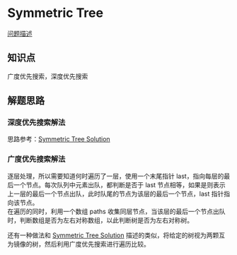 # Symmetric Tree

[问题描述](https://leetcode.com/problems/symmetric-tree/)

## 知识点

广度优先搜索，深度优先搜索

## 解题思路

### 深度优先搜索解法

思路参考：[Symmetric Tree Solution](https://leetcode.com/problems/symmetric-tree/solution/)

### 广度优先搜索解法

逐层处理，所以需要知道何时遍历了一层，使用一个末尾指针 last，指向每层的最后一个节点。每次队列中元素出队，都判断是否于 last 节点相等，如果是则表示上一层的最后一个节点出队，此时队尾的节点为该层的最后一个节点，last 指针指向该节点。  
在遍历的同时，利用一个数组 paths 收集同层节点，当该层的最后一个节点出队时，判断数组是否为左右对称数组，以此判断树是否为左右对称树。

还有一种做法和 [Symmetric Tree Solution](https://leetcode.com/problems/symmetric-tree/solution/) 描述的类似，将给定的树视为两颗互为镜像的树，然后利用广度优先搜索进行遍历比较。
